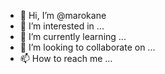 - 👋 Hi, I’m @marokane
- 👀 I’m interested in ...
- 🌱 I’m currently learning ...
- 💞️ I’m looking to collaborate on ...
- 📫 How to reach me ...

<!---
marokane/marokane is a ✨ special ✨ repository because its `README.md` (this file) appears on your GitHub profile.
You can click the Preview link to take a look at your changes.
--->

